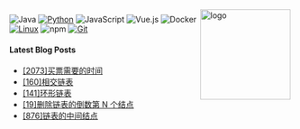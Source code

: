 <img src="https://github-readme-stats.vercel.app/api?username=dragondyt&show_icons=true" alt="logo" height="160" align="right" style="margin: 5px; margin-bottom: 20px;" />

![Java](https://img.shields.io/badge/-Java-007396?style=flat-square&logo=java&logoColor=ffffff)
[![Python](https://img.shields.io/badge/-Python-3776AB?style=flat-square&logo=python&logoColor=ffffff)](https://www.python.org/)
![JavaScript](https://img.shields.io/badge/JavaScript-F7DF1E?style=flat-square&logo=JavaScript&logoColor=ffffff)
![Vue.js](https://img.shields.io/badge/-Vue.js-4FC08D?style=flat-square&logo=Vue.js&logoColor=ffffff)
![Docker](https://img.shields.io/badge/Docker-2496ED?style=flat-square&logo=docker&logoColor=ffffff)
[![Linux](https://img.shields.io/badge/-Linux-333333?style=flat-square&logo=linux&logoColor=white)](https://www.linuxfoundation.org/)
![npm](https://img.shields.io/badge/-NPM-CB3837?style=flat-square&logo=npm&logoColor=white)
[![Git](https://img.shields.io/badge/-Git-f05032?style=flat-square&logo=git&logoColor=white)](https://git-scm.com/)

#### Latest Blog Posts

<!-- BLOG-POST-LIST:START -->
- [[2073]买票需要的时间](https://blog.dragondyt.top/8612fa7f/b7e144d1/340249a9/76a66db0.html)
- [[160]相交链表](https://blog.dragondyt.top/8612fa7f/b7e144d1/2362a8ea/389d18c2.html)
- [[141]环形链表](https://blog.dragondyt.top/8612fa7f/b7e144d1/2362a8ea/69a9925d.html)
- [[19]删除链表的倒数第 N 个结点](https://blog.dragondyt.top/8612fa7f/b7e144d1/2362a8ea/36462e02.html)
- [[876]链表的中间结点](https://blog.dragondyt.top/8612fa7f/b7e144d1/2362a8ea/6d80ff7f.html)
<!-- BLOG-POST-LIST:END -->
